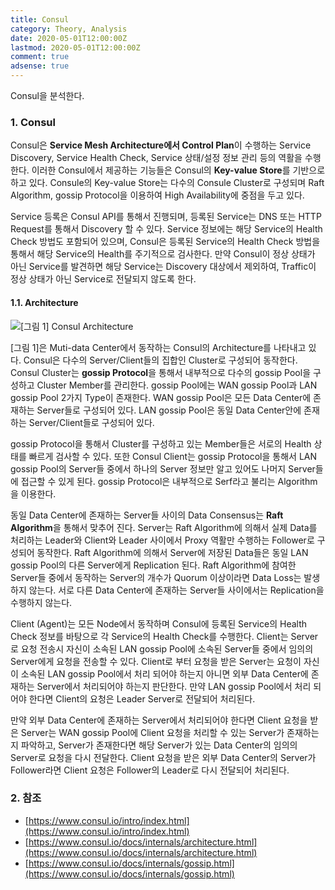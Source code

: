 ```yaml
---
title: Consul
category: Theory, Analysis
date: 2020-05-01T12:00:00Z
lastmod: 2020-05-01T12:00:00Z
comment: true
adsense: true
---
```


Consul을 분석한다.

### 1. Consul

Consul은 **Service Mesh Architecture에서 Control Plan**이 수행하는 Service Discovery, Service Health Check, Service 상태/설정 정보 관리 등의 역활을 수행한다. 이러한 Consul에서 제공하는 기능들은 Consul의 **Key-value Store**를 기반으로 하고 있다. Consule의 Key-value Store는 다수의 Consule Cluster로 구성되며 Raft Algorithm, gossip Protocol을 이용하여 High Availability에 중점을 두고 있다.

Service 등록은 Consul API를 통해서 진행되며, 등록된 Service는 DNS 또는 HTTP Request를 통해서 Discovery 할 수 있다. Service 정보에는 해당 Service의 Health Check 방법도 포함되어 있으며, Consul은 등록된 Service의 Health Check 방법을 통해서 해당 Service의 Health를 주기적으로 검사한다. 만약 Consul이 정상 상태가 아닌 Service를 발견하면 해당 Service는 Discovery 대상에서 제외하여, Traffic이 정상 상태가 아닌 Service로 전달되지 않도록 한다.

#### 1.1. Architecture

![[그림 1] Consul Architecture]({{site.baseurl}}/images/theory_analysis/Consul/Consul_Architecture.PNG)

[그림 1]은 Muti-data Center에서 동작하는 Consul의 Architecture를 나타내고 있다. Consul은 다수의 Server/Client들의 집합인 Cluster로 구성되어 동작한다. Consul Cluster는 **gossip Protocol**을 통해서 내부적으로 다수의 gossip Pool을 구성하고 Cluster Member를 관리한다. gossip Pool에는 WAN gossip Pool과 LAN gossip Pool 2가지 Type이 존재한다. WAN gossip Pool은 모든 Data Center에 존재하는 Server들로 구성되어 있다. LAN gossip Pool은 동일 Data Center안에 존재하는 Server/Client들로 구성되어 있다.

gossip Protocol을 통해서 Cluster를 구성하고 있는 Member들은 서로의 Health 상태를 빠르게 검사할 수 있다. 또한 Consul Client는 gossip Protocol을 통해서 LAN gossip Pool의 Server들 중에서 하나의 Server 정보만 알고 있어도 나머지 Server들에 접근할 수 있게 된다. gossip Protocol은 내부적으로 Serf라고 불리는 Algorithm을 이용한다.

동일 Data Center에 존재하는 Server들 사이의 Data Consensus는 **Raft Algorithm**을 통해서 맞추어 진다. Server는 Raft Algorithm에 의해서 실제 Data를 처리하는 Leader와 Client와 Leader 사이에서 Proxy 역활만 수행하는 Follower로 구성되어 동작한다. Raft Algorithm에 의해서 Server에 저장된 Data들은 동일 LAN gossip Pool의 다른 Server에게 Replication 된다. Raft Algorithm에 참여한 Server들 중에서 동작하는 Server의 개수가 Quorum 이상이라면 Data Loss는 발생하지 않는다. 서로 다른 Data Center에 존재하는 Server들 사이에서는 Replication을 수행하지 않는다.

Client (Agent)는 모든 Node에서 동작하며 Consul에 등록된 Service의 Health Check 정보를 바탕으로 각 Service의 Health Check를 수행한다. Client는 Server로 요청 전송시 자신이 소속된 LAN gossip Pool에 소속된 Server들 중에서 임의의 Server에게 요청을 전송할 수 있다. Client로 부터 요청을 받은 Server는 요청이 자신이 소속된 LAN gossip Pool에서 처리 되어야 하는지 아니면 외부 Data Center에 존재하는 Server에서 처리되어야 하는지 판단한다. 만약 LAN gossip Pool에서 처리 되어야 한다면 Client의 요청은 Leader Server로 전달되어 처리된다.

만약 외부 Data Center에 존재하는 Server에서 처리되어야 한다면 Client 요청을 받은 Server는 WAN gossip Pool에 Client 요청을 처리할 수 있는 Server가 존재하는지 파악하고, Server가 존재한다면 해당 Server가 있는 Data Center의 임의의 Server로 요청을 다시 전달한다. Client 요청을 받은 외부 Data Center의 Server가 Follower라면 Client 요청은 Follower의 Leader로 다시 전달되어 처리된다.

### 2. 참조

* [https://www.consul.io/intro/index.html](https://www.consul.io/intro/index.html)
* [https://www.consul.io/docs/internals/architecture.html](https://www.consul.io/docs/internals/architecture.html)
* [https://www.consul.io/docs/internals/gossip.html](https://www.consul.io/docs/internals/gossip.html)